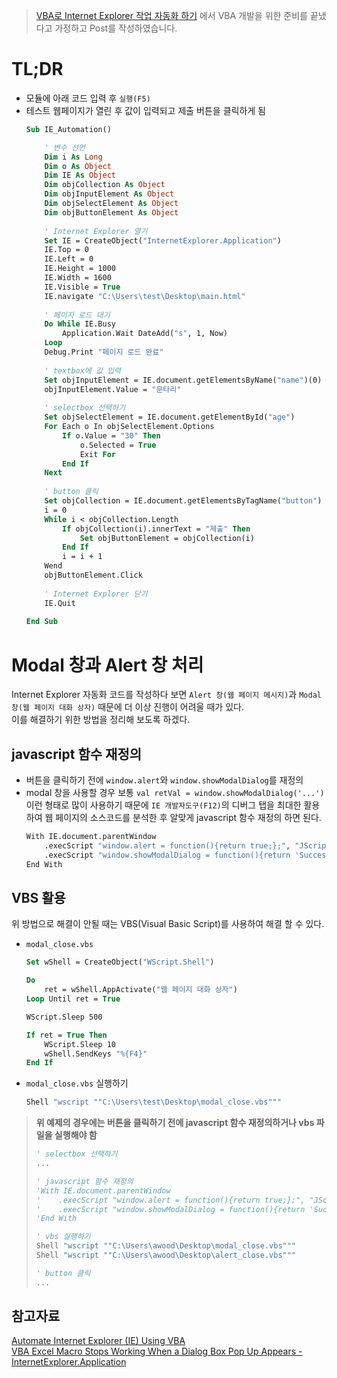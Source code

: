 > [VBA로 Internet Explorer 작업 자동화 하기](https://wooyoung85.tistory.com/42) 에서 VBA 개발을 위한 준비를 끝냈다고 가정하고 Post를 작성하였습니다.

# TL;DR
- 모듈에 아래 코드 입력 후 `실행(F5)`
- 테스트 웹페이지가 열린 후 값이 입력되고 제출 버튼을 클릭하게 됨
    ```vb
    Sub IE_Automation()

        ' 변수 선언
        Dim i As Long
        Dim o As Object
        Dim IE As Object
        Dim objCollection As Object
        Dim objInputElement As Object
        Dim objSelectElement As Object
        Dim objButtonElement As Object
        
        ' Internet Explorer 열기
        Set IE = CreateObject("InternetExplorer.Application")
        IE.Top = 0
        IE.Left = 0
        IE.Height = 1000
        IE.Width = 1600
        IE.Visible = True
        IE.navigate "C:\Users\test\Desktop\main.html"
        
        ' 페이지 로드 대기
        Do While IE.Busy
            Application.Wait DateAdd("s", 1, Now)
        Loop
        Debug.Print "페이지 로드 완료"
        
        ' textbox에 값 입력
        Set objInputElement = IE.document.getElementsByName("name")(0)
        objInputElement.Value = "문타리"
        
        ' selectbox 선택하기
        Set objSelectElement = IE.document.getElementById("age")
        For Each o In objSelectElement.Options
            If o.Value = "30" Then
                o.Selected = True
                Exit For
            End If
        Next
        
        ' button 클릭
        Set objCollection = IE.document.getElementsByTagName("button")
        i = 0
        While i < objCollection.Length
            If objCollection(i).innerText = "제출" Then
                Set objButtonElement = objCollection(i)
            End If
            i = i + 1
        Wend
        objButtonElement.Click
        
        ' Internet Explorer 닫기
        IE.Quit
        
    End Sub
    ```

# Modal 창과 Alert 창 처리
Internet Explorer 자동화 코드를 작성하다 보면 `Alert 창(웹 페이지 메시지)`과 `Modal 창(웹 페이지 대화 상자)` 때문에 더 이상 진행이 어려울 때가 있다.  
이를 해결하기 위한 방법을 정리해 보도록 하겠다.

## javascript 함수 재정의  
- 버튼을 클릭하기 전에 `window.alert`와 `window.showModalDialog`를 재정의
- modal 창을 사용할 경우 보통 `val retVal = window.showModalDialog('...')` 이런 형태로 많이 사용하기 때문에 `IE 개발자도구(F12)`의 디버그 탭을 최대한 활용하여 웹 페이지의 소스코드를 분석한 후 알맞게 javascript 함수 재정의 하면 된다.
    ```vb
    With IE.document.parentWindow
        .execScript "window.alert = function(){return true;};", "JScript"
        .execScript "window.showModalDialog = function(){return 'Success';};", "JScript"
    End With
    ```
## VBS 활용
위 방법으로 해결이 안될 때는 VBS(Visual Basic Script)를 사용하여 해결 할 수 있다.
- `modal_close.vbs`
    ```vb
    Set wShell = CreateObject("WScript.Shell")

    Do
        ret = wShell.AppActivate("웹 페이지 대화 상자")
    Loop Until ret = True

    WScript.Sleep 500

    If ret = True Then
        WScript.Sleep 10
        wShell.SendKeys "%{F4}"
    End If
    ```
- `modal_close.vbs` 실행하기
    ```vb
    Shell "wscript ""C:\Users\test\Desktop\modal_close.vbs"""
    ```

> **위 예제의 경우에는 버튼을 클릭하기 전에 javascript 함수 재정의하거나 vbs 파일을 실행해야 함**
> ```vb
> ' selectbox 선택하기
> ...
>
> ' javascript 함수 재정의
> 'With IE.document.parentWindow
> '    .execScript "window.alert = function(){return true;};", "JScript"
> '    .execScript "window.showModalDialog = function(){return 'Success';};", "JScript"
> 'End With
>
> ' vbs 실행하기
> Shell "wscript ""C:\Users\awood\Desktop\modal_close.vbs"""
> Shell "wscript ""C:\Users\awood\Desktop\alert_close.vbs"""
> 
> ' button 클릭
> ...
> ```

## 참고자료
[Automate Internet Explorer (IE) Using VBA](https://www.automateexcel.com/vba/automate-internet-explorer-ie-using/)  
[VBA Excel Macro Stops Working When a Dialog Box Pop Up Appears - InternetExplorer.Application](https://youtu.be/G-2khNFYQl8)